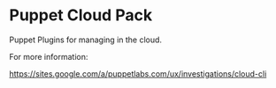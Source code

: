 Puppet Cloud Pack
==================

Puppet Plugins for managing in the cloud.

For more information:

https://sites.google.com/a/puppetlabs.com/ux/investigations/cloud-cli

